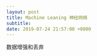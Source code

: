 ```yaml
---
layout: post
title: Machine Leaning 神经网络
subtitle: 
date: 2019-07-24 21:57:00 +0800
---
```


数据增强和丢弃




